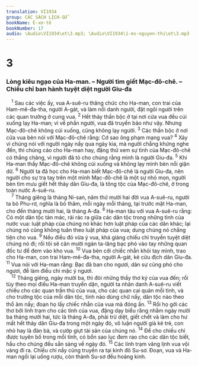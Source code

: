 ```yaml
---
translation: VI1934
group: CÁC SÁCH LỊCH-SỬ
bookName: Ê-xơ-tê 
bookNumber: 17
audio: \Audio\VI1934\et\3.mp3; \Audio\VI1934\1-ms-nguyen-thi\et\3.mp3
---
```


<div class="title"><h1>3</h1><h3>Lòng kiêu ngạo của Ha-man. – Người tìm giết Mạc-đô-chê. – Chiếu chỉ ban hành tuyệt diệt người Giu-đa</h3></div>
<span class="verse et_3_1"> <sup>1</sup> Sau các việc ấy, vua A-suê-ru thăng chức cho Ha-man, con trai của Ham-mê-đa-tha, người A-gát, và làm nổi danh người, đặt ngôi người trên các quan trưởng ở cung vua. </span>
<span class="verse et_3_2"><sup>2</sup> Hết thảy thần bộc ở tại nơi cửa vua đều cúi xuống lạy Ha-man; vì về phần người, vua đã truyền bảo như vậy. Nhưng Mạc-đô-chê không cúi xuống, cũng không lạy người. </span>
<span class="verse et_3_3"><sup>3</sup> Các thần bộc ở nơi cửa vua bèn nói với Mạc-đô-chê rằng: Cớ sao ông phạm mạng vua? </span>
<span class="verse et_3_4"><sup>4</sup> Xảy vì chúng nói với người ngày nầy qua ngày kia, mà người chẳng khứng nghe đến, thì chúng cáo cho Ha-man hay, đặng thử xem sự tình của Mạc-đô-chê có thắng chăng, vì người đã tỏ cho chúng rằng mình là người Giu-đa. </span>
<span class="verse et_3_5"><sup>5</sup> Khi Ha-man thấy Mạc-đô-chê không cúi xuống và không lạy mình bèn nổi giận dữ. </span>
<span class="verse et_3_6"><sup>6</sup> Người ta đã học cho Ha-man biết Mạc-đô-chê là người Giu-đa, nên người cho sự tra tay trên một mình Mạc-đô-chê là một sự nhỏ mọn, người bèn tìm mưu giết hết thảy dân Giu-đa, là tông tộc của Mạc-đô-chê, ở trong toàn nước A-suê-ru. <br/></span>
<span class="verse et_3_7"> <sup>7</sup> Tháng giêng là tháng Ni-san, năm thứ mười hai đời vua A-suê-ru, người ta bỏ Phu-rơ, nghĩa là bỏ thăm, mỗi ngày mỗi tháng, tại trước mặt Ha-man, cho đến tháng mười hai, là tháng A-đa. </span>
<span class="verse et_3_8"><sup>8</sup> Ha-man tâu với vua A-suê-ru rằng: Có một dân tộc tản mác, rải rác ra giữa các dân tộc trong những tỉnh của nước vua: luật pháp của chúng nó khác hơn luật pháp của các dân khác; lại chúng nó cũng không tuân theo luật pháp của vua; dung chúng nó chẳng tiện cho vua. </span>
<span class="verse et_3_9"><sup>9</sup> Nếu điều đó vừa ý vua, khá giáng chiếu chỉ truyền tuyệt diệt chúng nó đi; rồi tôi sẽ cân mười ngàn ta-lâng bạc phó vào tay những quan đốc tư để đem vào kho vua. </span>
<span class="verse et_3_10"><sup>10</sup> Vua bèn cởi chiếc nhẫn khỏi tay mình, trao cho Ha-man, con trai Ham-mê-đa-tha, người A-gát, kẻ cừu địch dân Giu-đa. </span>
<span class="verse et_3_11"><sup>11</sup> Vua nói với Ha-man rằng: Bạc đã ban cho ngươi, dân sự cũng phó cho ngươi, để làm điều chi mặc ý ngươi. <br/></span>
<span class="verse et_3_12"> <sup>12</sup> Tháng giêng, ngày mười ba, thì đòi những thầy thơ ký của vua đến; rồi tùy theo mọi điều Ha-man truyền dặn, người ta nhân danh A-suê-ru viết chiếu cho các quan trấn thủ của vua, cho các quan cai quản mỗi tỉnh, và cho trưởng tộc của mỗi dân tộc, tỉnh nào dùng chữ nấy, dân tộc nào theo thổ âm nấy; đoạn họ lấy chiếc nhẫn của vua mà đóng ấn. </span>
<span class="verse et_3_13"><sup>13</sup> Rồi họ gởi các thơ bởi lính trạm cho các tỉnh của vua, đặng dạy biểu rằng nhằm ngày mười ba tháng mười hai, tức là tháng A-đa, phải trừ diệt, giết chết và làm cho hư mất hết thảy dân Giu-đa trong một ngày đó, vô luận người già kẻ trẻ, con nhỏ hay là đàn bà, và cướp giựt tài sản của chúng nó. </span>
<span class="verse et_3_14"><sup>14</sup> Để cho chiếu chỉ được tuyên bố trong mỗi tỉnh, có bổn sao lục đem rao cho các dân tộc biết, hầu cho chúng đều sẵn sàng về ngày đó. </span>
<span class="verse et_3_15"><sup>15</sup> Các lính trạm vâng lịnh vua vội vàng đi ra. Chiếu chỉ nầy cũng truyền ra tại kinh đô Su-sơ. Đoạn, vua và Ha-man ngồi lại uống rượu, còn thành Su-sơ đều hoảng kinh. <br/></span>
